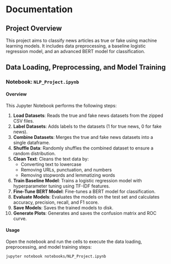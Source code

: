# Documentation

## Project Overview

This project aims to classify news articles as true or fake using machine learning models. It includes data preprocessing, a baseline logistic regression model, and an advanced BERT model for classification.

## Data Loading, Preprocessing, and Model Training

### Notebook: `NLP_Project.ipynb`

#### Overview

This Jupyter Notebook performs the following steps:
1. **Load Datasets**: Reads the true and fake news datasets from the zipped CSV files.
2. **Label Datasets**: Adds labels to the datasets (1 for true news, 0 for fake news).
3. **Combine Datasets**: Merges the true and fake news datasets into a single dataframe.
4. **Shuffle Data**: Randomly shuffles the combined dataset to ensure a random distribution.
5. **Clean Text**: Cleans the text data by:
   - Converting text to lowercase
   - Removing URLs, punctuation, and numbers
   - Removing stopwords and lemmatizing words
6. **Train Baseline Model**: Trains a logistic regression model with hyperparameter tuning using TF-IDF features.
7. **Fine-Tune BERT Model**: Fine-tunes a BERT model for classification.
8. **Evaluate Models**: Evaluates the models on the test set and calculates accuracy, precision, recall, and F1 score.
9. **Save Models**: Saves the trained models to disk.
10. **Generate Plots**: Generates and saves the confusion matrix and ROC curve.

#### Usage

Open the notebook and run the cells to execute the data loading, preprocessing, and model training steps:
```bash
jupyter notebook notebooks/NLP_Project.ipynb
